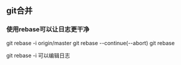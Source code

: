 ## git合并

### 使用rebase可以让日志更干净

git rebase -i origin/master
git rebase --continue(--abort)
git rebase  

git rebase -i 可以编辑日志
